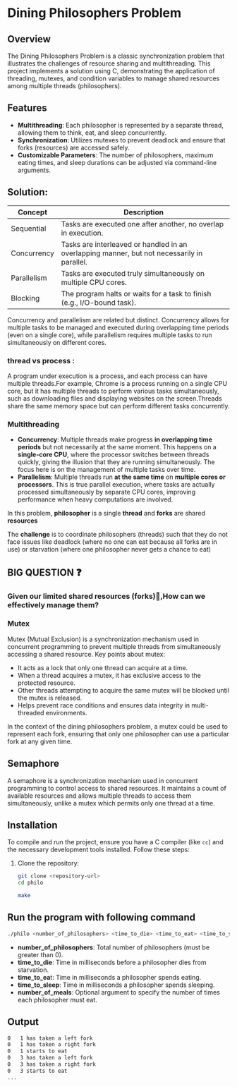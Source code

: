# Dining Philosophers Problem

## Overview
The Dining Philosophers Problem is a classic synchronization problem that illustrates the challenges of resource sharing and multithreading. This project implements a solution using C, demonstrating the application of threading, mutexes, and condition variables to manage shared resources among multiple threads (philosophers).

## Features
- **Multithreading**: Each philosopher is represented by a separate thread, allowing them to think, eat, and sleep concurrently.
- **Synchronization**: Utilizes mutexes to prevent deadlock and ensure that forks (resources) are accessed safely.
- **Customizable Parameters**: The number of philosophers, maximum eating times, and sleep durations can be adjusted via command-line arguments.
## Solution:
| Concept     | Description                 
|-------------|------------------------------------
| Sequential  | Tasks are executed one after another, no overlap in execution.         
| Concurrency | Tasks are interleaved or handled in an overlapping manner, but not necessarily in parallel.         
| Parallelism | Tasks are executed truly simultaneously on multiple CPU cores.        
| Blocking    | The program halts or waits for a task to finish (e.g., I/O-bound task).          
      
Concurrency and parallelism are related but distinct. Concurrency allows for multiple tasks to be managed and executed during overlapping time periods (even on a single core), while parallelism requires multiple tasks to run simultaneously on different cores.
### thread vs process :

A program under execution is a process, and each process can have multiple threads.For example, Chrome is a process running on a single CPU core, but it has multiple threads to perform various tasks simultaneously, such as downloading files and displaying websites on the screen.Threads share the same memory space but can perform different tasks concurrently.

### **Multithreading**

- **Concurrency**: Multiple threads make progress **in overlapping time periods** but not necessarily at the same moment. This happens on a **single-core CPU**, where the processor switches between threads quickly, giving the illusion that they are running simultaneously. The focus here is on the management of multiple tasks over time.
- **Parallelism**: Multiple threads run **at the same time** on **multiple cores or processors**. This is true parallel execution, where tasks are actually processed simultaneously by separate CPU cores, improving performance when heavy computations are involved.

In this problem, **philosopher** is a single **thread** and **forks** are shared **resources**

The **challenge** is to coordinate philosophers (threads) such that they do not face issues like deadlock (where no one can eat because all forks are in use) or starvation (where one philosopher never gets a chance to eat)

## BIG QUESTION ❓

### **Given our limited shared resources (forks)🍴,How can we effectively manage them?**

### **Mutex**

Mutex (Mutual Exclusion) is a synchronization mechanism used in concurrent programming to prevent multiple threads from simultaneously accessing a shared resource. Key points about mutex:

- It acts as a lock that only one thread can acquire at a time.
- When a thread acquires a mutex, it has exclusive access to the protected resource.
- Other threads attempting to acquire the same mutex will be blocked until the mutex is released.
- Helps prevent race conditions and ensures data integrity in multi-threaded environments.

In the context of the dining philosophers problem, a mutex could be used to represent each fork, ensuring that only one philosopher can use a particular fork at any given time.

## Semaphore

A semaphore is a synchronization mechanism used in concurrent programming to control access to shared resources. It maintains a count of available resources and allows multiple threads to access them simultaneously, unlike a mutex which permits only one thread at a time.


## Installation
To compile and run the project, ensure you have a C compiler (like `cc`) and the necessary development tools installed. Follow these steps:

1. Clone the repository:
   ```bash
   git clone <repository-url>
   cd philo
   ```

   ```bash
   make
   ```
## Run the program with following command
   ```bash
   ./philo <number_of_philosophers> <time_to_die> <time_to_eat> <time_to_sleep> <number_of_meals>
   ```

- **number_of_philosophers**: Total number of philosophers (must be greater than 0).
- **time_to_die**: Time in milliseconds before a philosopher dies from starvation.
- **time_to_ea**t: Time in milliseconds a philosopher spends eating.
- **time_to_sleep**: Time in milliseconds a philosopher spends sleeping.
- **number_of_meals**: Optional argument to specify the number of times each philosopher must eat.

 ## Output
 ```bash
0   1 has taken a left fork
0   1 has taken a right fork
0   1 starts to eat
0   3 has taken a left fork
0   3 has taken a right fork
0   3 starts to eat
...
```
